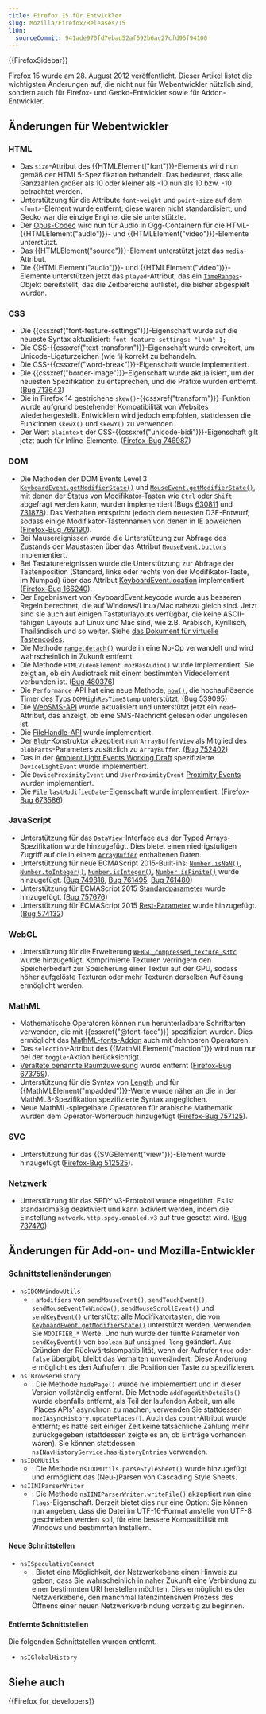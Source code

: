 ```yaml
---
title: Firefox 15 für Entwickler
slug: Mozilla/Firefox/Releases/15
l10n:
  sourceCommit: 941ade970fd7ebad52af692b6ac27cfd96f94100
---
```


{{FirefoxSidebar}}

Firefox 15 wurde am 28. August 2012 veröffentlicht. Dieser Artikel listet die wichtigsten Änderungen auf, die nicht nur für Webentwickler nützlich sind, sondern auch für Firefox- und Gecko-Entwickler sowie für Addon-Entwickler.

## Änderungen für Webentwickler

### HTML

- Das `size`-Attribut des {{HTMLElement("font")}}-Elements wird nun gemäß der HTML5-Spezifikation behandelt. Das bedeutet, dass alle Ganzzahlen größer als 10 oder kleiner als -10 nun als 10 bzw. -10 betrachtet werden.
- Unterstützung für die Attribute `font-weight` und `point-size` auf dem `<font>`-Element wurde entfernt; diese waren nicht standardisiert, und Gecko war die einzige Engine, die sie unterstützte.
- Der [Opus-Codec](https://www.opus-codec.org/) wird nun für Audio in Ogg-Containern für die HTML-{{HTMLElement("audio")}}- und {{HTMLElement("video")}}-Elemente unterstützt.
- Das {{HTMLElement("source")}}-Element unterstützt jetzt das `media`-Attribut.
- Die {{HTMLElement("audio")}}- und {{HTMLElement("video")}}-Elemente unterstützen jetzt das `played`-Attribut, das ein [`TimeRanges`](/de/docs/Web/API/TimeRanges)-Objekt bereitstellt, das die Zeitbereiche auflistet, die bisher abgespielt wurden.

### CSS

- Die {{cssxref("font-feature-settings")}}-Eigenschaft wurde auf die neueste Syntax aktualisiert: `font-feature-settings: "lnum" 1;`
- Die CSS-{{cssxref("text-transform")}}-Eigenschaft wurde erweitert, um Unicode-Ligaturzeichen (wie `ﬁ`) korrekt zu behandeln.
- Die CSS-{{cssxref("word-break")}}-Eigenschaft wurde implementiert.
- Die {{cssxref("border-image")}}-Eigenschaft wurde aktualisiert, um der neuesten Spezifikation zu entsprechen, und die Präfixe wurden entfernt. ([Bug 713643](https://bugzil.la/713643))
- Die in Firefox 14 gestrichene `skew()`-{{cssxref("transform")}}-Funktion wurde aufgrund bestehender Kompatibilität von Websites wiederhergestellt. Entwicklern wird jedoch empfohlen, stattdessen die Funktionen `skewX()` und `skewY()` zu verwenden.
- Der Wert `plaintext` der CSS-{{cssxref("unicode-bidi")}}-Eigenschaft gilt jetzt auch für Inline-Elemente. ([Firefox-Bug 746987](https://bugzil.la/746987))

### DOM

- Die Methoden der DOM Events Level 3 [`KeyboardEvent.getModifierState()`](/de/docs/Web/API/KeyboardEvent#getmodifierstate%28%29) und [`MouseEvent.getModifierState()`](/de/docs/Web/API/MouseEvent#getmodifierstate%28%29), mit denen der Status von Modifikator-Tasten wie `Ctrl` oder `Shift` abgefragt werden kann, wurden implementiert (Bugs [630811](https://bugzil.la/630811) und [731878](https://bugzil.la/731878)). Das Verhalten entspricht jedoch dem neuesten D3E-Entwurf, sodass einige Modifikator-Tastennamen von denen in IE abweichen ([Firefox-Bug 769190](https://bugzil.la/769190)).
- Bei Mausereignissen wurde die Unterstützung zur Abfrage des Zustands der Maustasten über das Attribut [`MouseEvent.buttons`](/de/docs/Web/API/MouseEvent) implementiert.
- Bei Tastaturereignissen wurde die Unterstützung zur Abfrage der Tastenposition (Standard, links oder rechts von der Modifikator-Taste, im Numpad) über das Attribut [KeyboardEvent.location](/de/docs/Web/API/KeyboardEvent#attributes_location) implementiert ([Firefox-Bug 166240](https://bugzil.la/166240)).
- Der Ergebniswert von KeyboardEvent.keycode wurde aus besseren Regeln berechnet, die auf Windows/Linux/Mac nahezu gleich sind. Jetzt sind sie auch auf einigen Tastaturlayouts verfügbar, die keine ASCII-fähigen Layouts auf Linux und Mac sind, wie z.B. Arabisch, Kyrillisch, Thailändisch und so weiter. Siehe [das Dokument für virtuelle Tastencodes](/de/docs/Web/API/KeyboardEvent#virtual_key_codes).
- Die Methode [`range.detach()`](/de/docs/Web/API/Range/detach) wurde in eine No-Op verwandelt und wird wahrscheinlich in Zukunft entfernt.
- Die Methode `HTMLVideoElement.mozHasAudio()` wurde implementiert. Sie zeigt an, ob ein Audiotrack mit einem bestimmten Videoelement verbunden ist. ([Bug 480376](https://bugzil.la/480376))
- Die `Performance`-API hat eine neue Methode, [`now()`](/de/docs/Web/API/Performance/now), die hochauflösende Timer des Typs `DOMHighResTimeStamp` unterstützt. ([Bug 539095](https://bugzil.la/539095))
- Die [WebSMS-API](https://web.archive.org/web/20210620092659/https://developer.mozilla.org/de/docs/Archive/B2G_OS/API/Mobile_Messaging_API) wurde aktualisiert und unterstützt jetzt ein `read`-Attribut, das anzeigt, ob eine SMS-Nachricht gelesen oder ungelesen ist.
- Die [FileHandle-API](https://wiki.mozilla.org/WebAPI/FileHandleAPI) wurde implementiert.
- Der [`Blob`](/de/docs/Web/API/Blob)-Konstruktor akzeptiert nun `ArrayBufferView` als Mitglied des `blobParts`-Parameters zusätzlich zu `ArrayBuffer`. ([Bug 752402](https://bugzil.la/752402))
- Das in der [Ambient Light Events Working Draft](https://w3c.github.io/ambient-light/) spezifizierte `DeviceLightEvent` wurde implementiert.
- Die `DeviceProximityEvent` und `UserProximityEvent` [Proximity Events](https://w3c.github.io/proximity/) wurden implementiert.
- Die [`File`](/de/docs/Web/API/File) `lastModifiedDate`-Eigenschaft wurde implementiert. ([Firefox-Bug 673586](https://bugzil.la/673586))

### JavaScript

- Unterstützung für das [`DataView`](/de/docs/Web/JavaScript/Reference/Global_Objects/DataView)-Interface aus der Typed Arrays-Spezifikation wurde hinzugefügt. Dies bietet einen niedrigstufigen Zugriff auf die in einem [`ArrayBuffer`](/de/docs/Web/JavaScript/Reference/Global_Objects/ArrayBuffer) enthaltenen Daten.
- Unterstützung für neue ECMAScript 2015-Built-ins: [`Number.isNaN()`](/de/docs/Web/JavaScript/Reference/Global_Objects/Number/isNaN), [`Number.toInteger()`](https://web.archive.org/web/20200204124547/https://developer.mozilla.org/de/docs/Web/JavaScript/Reference/Global_Objects/Number/toInteger), [`Number.isInteger()`](/de/docs/Web/JavaScript/Reference/Global_Objects/Number/isInteger), [`Number.isFinite()`](/de/docs/Web/JavaScript/Reference/Global_Objects/Number/isFinite) wurde hinzugefügt. ([Bug 749818](https://bugzil.la/749818), [Bug 761495](https://bugzil.la/761495), [Bug 761480](https://bugzil.la/749818))
- Unterstützung für ECMAScript 2015 [Standardparameter](/de/docs/Web/JavaScript/Reference/Functions/Default_parameters) wurde hinzugefügt. ([Bug 757676](https://bugzil.la/757676))
- Unterstützung für ECMAScript 2015 [Rest-Parameter](/de/docs/Web/JavaScript/Reference/Functions/rest_parameters) wurde hinzugefügt. ([Bug 574132](https://bugzil.la/574132))

### WebGL

- Unterstützung für die Erweiterung [`WEBGL_compressed_texture_s3tc`](/de/docs/Web/API/WebGL_API/Using_Extensions#webgl_compressed_texture_s3tc) wurde hinzugefügt. Komprimierte Texturen verringern den Speicherbedarf zur Speicherung einer Textur auf der GPU, sodass höher aufgelöste Texturen oder mehr Texturen derselben Auflösung ermöglicht werden.

### MathML

- Mathematische Operatoren können nun herunterladbare Schriftarten verwenden, die mit {{cssxref("@font-face")}} spezifiziert wurden. Dies ermöglicht das [MathML-fonts-Addon](https://addons.mozilla.org/en-US/firefox/addon/mathml-fonts/) auch mit dehnbaren Operatoren.
- Das `selection`-Attribut des {{MathMLElement("maction")}} wird nun nur bei der `toggle`-Aktion berücksichtigt.
- [Veraltete benannte Raumzuweisung](https://www.w3.org/TR/MathML3/chapter3.html#id.3.3.4.2.1) wurde entfernt ([Firefox-Bug 673759](https://bugzil.la/673759)).
- Unterstützung für die Syntax von [Length](/de/docs/Web/MathML/Reference/Values) und für {{MathMLElement("mpadded")}}-Werte wurde näher an die in der MathML3-Spezifikation spezifizierte Syntax angeglichen.
- Neue MathML-spiegelbare Operatoren für arabische Mathematik wurden dem Operator-Wörterbuch hinzugefügt ([Firefox-Bug 757125](https://bugzil.la/757125)).

### SVG

- Unterstützung für das {{SVGElement("view")}}-Element wurde hinzugefügt ([Firefox-Bug 512525](https://bugzil.la/512525)).

### Netzwerk

- Unterstützung für das SPDY v3-Protokoll wurde eingeführt. Es ist standardmäßig deaktiviert und kann aktiviert werden, indem die Einstellung `network.http.spdy.enabled.v3` auf true gesetzt wird. ([Bug 737470](https://bugzil.la/737470))

## Änderungen für Add-on- und Mozilla-Entwickler

### Schnittstellenänderungen

- `nsIDOMWindowUtils`
  - : `aModifiers` von `sendMouseEvent()`, `sendTouchEvent()`, `sendMouseEventToWindow()`, `sendMouseScrollEvent()` und `sendKeyEvent()` unterstützt alle Modifikatortasten, die von [`KeyboardEvent.getModifierState()`](/de/docs/Web/API/KeyboardEvent#getmodifierstate%28%29) unterstützt werden. Verwenden Sie `MODIFIER_*` Werte. Und nun wurde der fünfte Parameter von `sendKeyEvent()` von `boolean` auf `unsigned long` geändert. Aus Gründen der Rückwärtskompatibilität, wenn der Aufrufer `true` oder `false` übergibt, bleibt das Verhalten unverändert. Diese Änderung ermöglicht es den Aufrufern, die Position der Taste zu spezifizieren.
- `nsIBrowserHistory`
  - : Die Methode `hidePage()` wurde nie implementiert und in dieser Version vollständig entfernt. Die Methode `addPageWithDetails()` wurde ebenfalls entfernt, als Teil der laufenden Arbeit, um alle 'Places APIs' asynchron zu machen; verwenden Sie stattdessen `mozIAsyncHistory.updatePlaces()`. Auch das `count`-Attribut wurde entfernt; es hatte seit einiger Zeit keine tatsächliche Zählung mehr zurückgegeben (stattdessen zeigte es an, ob Einträge vorhanden waren). Sie können stattdessen `nsINavHistoryService.hasHistoryEntries` verwenden.
- `nsIDOMUtils`
  - : Die Methode `nsIDOMUtils.parseStyleSheet()` wurde hinzugefügt und ermöglicht das (Neu-)Parsen von Cascading Style Sheets.
- `nsIINIParserWriter`
  - : Die Methode `nsIINIParserWriter.writeFile()` akzeptiert nun eine `flags`-Eigenschaft. Derzeit bietet dies nur eine Option: Sie können nun angeben, dass die Datei im UTF-16-Format anstelle von UTF-8 geschrieben werden soll, für eine bessere Kompatibilität mit Windows und bestimmten Installern.

#### Neue Schnittstellen

- `nsISpeculativeConnect`
  - : Bietet eine Möglichkeit, der Netzwerkebene einen Hinweis zu geben, dass Sie wahrscheinlich in naher Zukunft eine Verbindung zu einer bestimmten URI herstellen möchten. Dies ermöglicht es der Netzwerkebene, den manchmal latenzintensiven Prozess des Öffnens einer neuen Netzwerkverbindung vorzeitig zu beginnen.

#### Entfernte Schnittstellen

Die folgenden Schnittstellen wurden entfernt.

- `nsIGlobalHistory`

## Siehe auch

{{Firefox_for_developers}}
